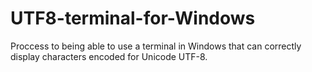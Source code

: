# UTF8-terminal-for-Windows
Proccess to being able to use a terminal in Windows that can correctly display characters encoded for Unicode UTF-8.

